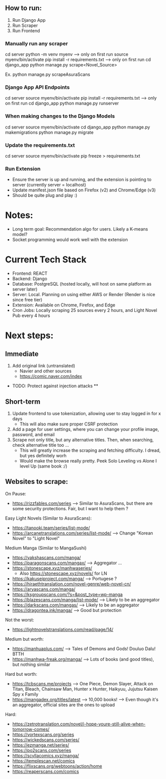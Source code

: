 ## How to run:
1. Run Django App
2. Run Scraper
3. Run Frontend

### Manually run any scraper
cd server
python -m venv myenv --> only on first run
source myenv/bin/activate
pip install -r requirements.txt  --> only on first run
cd django_app
python manage.py scrape<Novel_Source>

Ex. python manage.py scrapeAsuraScans

### Django App API Endpoints
cd server
source myenv/bin/activate
pip install -r requirements.txt  --> only on first run
cd django_app
python manage.py runserver

### When making changes to the Django Models
cd server
source myenv/bin/activate
cd django_app
python manage.py makemigrations
python manage.py migrate

### Update the requirements.txt
cd server
source myenv/bin/activate
pip freeze > requirements.txt

### Run Extension
- Ensure the server is up and running, and the extension is pointing to server (currently server = localhost)
- Update manifest.json file based on Firefox (v2) and Chrome/Edge (v3)
- Should be quite plug and play :)

# Notes:
- Long term goal: Recommendation algo for users. Likely a K-means model?
- Socket programming would work well with the extension

# Current Tech Stack
- Frontend: REACT
- Backend: Django
- Database: PostgreSQL (hosted locally, will host on same platform as server later)
- Server: Local. Planning on using either AWS or Render (Render is nice since free tier)
- Extension: Available on Chrome, Firefox, and Edge
- Cron Jobs: Locally scraping 25 sources every 2 hours, and Light Novel Pub every 4 hours

# Next steps:

## Immediate
1. Add original link (untranslated)
    - Navier and other sources 
    - https://comic.naver.com/index
- TODO: Protect against injection attacks **

## Short-term
1. Update frontend to use tokenization, allowing user to stay logged in for x days
    - This will also make sure proper CSRF protection
2. Add a page for user settings, where you can change your profile image, password, and email
3. Scrape not only title, but any alternative titles. Then, when searching, check alternative title too ...
    - This will greatly increase the scraping and fetching difficulty. I dread, but yes definitely worh 
    - Would make the browse really pretty. Peek Solo Leveling vs Alone I level Up (same book :/)

## Websites to scrape:
On Pause:
- https://rizzfables.com/series --> Similar to AsuraScans, but there are some security protections. Fair, but I want to help them ?

Easy Light Novels (Similar to AsuraScans):
- https://tanooki.team/series/list-mode/
- https://arcanetranslations.com/series/list-mode/ --> Change "Korean Novel" to "Light Novel"

Medium Manga (Similar to MangaSushi)
- https://yakshascans.com/manga/
- https://paragonscans.com/mangax/ --> Aggregator ...
- https://stonescape.xyz/manhwaseries/
    - Also https://stonescape.xyz/novels/ for LN
- https://kakuseiproject.com/manga/ --> Portugese ?
- https://hiraethtranslation.com/novel-genre/web-novel-cn/
- https://aryascans.com/manga/
- https://ksgroupscans.com/?s=&post_type=wp-manga
- https://blazescans.com/manga/list-mode/ --> Likely to be an aggregator
- https://darkscans.com/mangas/ --> Likely to be an aggregator
- https://dragontea.ink/manga/ --> Good but protection

Not the worst:
- https://lightnovelstranslations.com/read/page/14/

Medium but worth:
- https://manhuaplus.com/ --> Tales of Demons and Gods! Douluo Dalu! BTTH
- https://manhwa-freak.org/manga/ --> Lots of books (and good titles), but nothing similar

Hard but worth:
- https://tcbscans.me/projects --> One Piece, Demon Slayer, Attack on Titan, Bleach, Chainsaw Man, Hunter x Hunter, Haikyuu, Jujutsu Kaisen Spy x Family
- https://mangadex.org/titles/latest --> 10,000 books! --> Even though it's an aggregator, official sites are the ones to upload

Hard:
- https://zetrotranslation.com/novel/i-hope-youre-still-alive-when-tomorrow-comes/
- https://vortexscans.org/series
- https://wickedscans.com/series/
- https://ezmanga.net/series/
- https://po2scans.com/series
- https://scyllacomics.xyz/manga/
- https://templescan.net/comics
- https://flixscans.org/webtoons/action/home
- https://reaperscans.com/comics